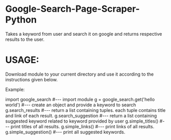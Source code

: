 # Google-Search-Page-Scraper-Python

Takes a keyword from user and search it on google and returns respective results to the user.


# USAGE:

Download module to your current directory and use it according to the instructions given below.

Example:

import google_search    #--- import module
g = google_search.get('hello world')    #--- create an object and provide a keyword to search
g.search_results   #--- return a list containing tuples. each tuple contains title and link of each result.
g.search_suggestion   #--- return a list containing suggested keyword related to keyword provided by user
g.simple_titles()   #--- print titles of all results.
g.simple_links()   #--- print links of all results.
g.simple_suggestion()   #--- print all suggested keywords.

